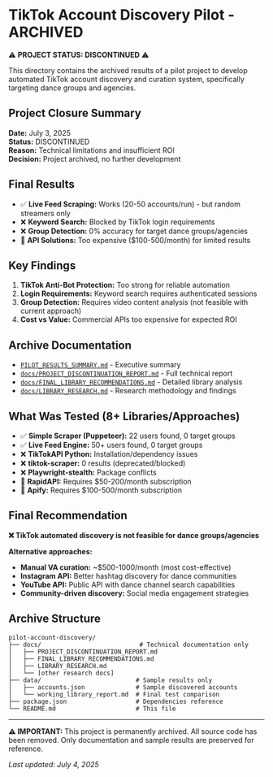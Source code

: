 # TikTok Account Discovery Pilot - ARCHIVED

⚠️ **PROJECT STATUS: DISCONTINUED** ⚠️

This directory contains the archived results of a pilot project to develop automated TikTok account discovery and curation system, specifically targeting dance groups and agencies.

## Project Closure Summary
**Date:** July 3, 2025  
**Status:** DISCONTINUED  
**Reason:** Technical limitations and insufficient ROI  
**Decision:** Project archived, no further development

## Final Results
- ✅ **Live Feed Scraping:** Works (20-50 accounts/run) - but random streamers only
- ❌ **Keyword Search:** Blocked by TikTok login requirements  
- ❌ **Group Detection:** 0% accuracy for target dance groups/agencies
- 🔧 **API Solutions:** Too expensive ($100-500/month) for limited results

## Key Findings
1. **TikTok Anti-Bot Protection:** Too strong for reliable automation
2. **Login Requirements:** Keyword search requires authenticated sessions
3. **Group Detection:** Requires video content analysis (not feasible with current approach)
4. **Cost vs Value:** Commercial APIs too expensive for expected ROI

## Archive Documentation
- [`PILOT_RESULTS_SUMMARY.md`](PILOT_RESULTS_SUMMARY.md) - Executive summary
- [`docs/PROJECT_DISCONTINUATION_REPORT.md`](docs/PROJECT_DISCONTINUATION_REPORT.md) - Full technical report
- [`docs/FINAL_LIBRARY_RECOMMENDATIONS.md`](docs/FINAL_LIBRARY_RECOMMENDATIONS.md) - Detailed library analysis
- [`docs/LIBRARY_RESEARCH.md`](docs/LIBRARY_RESEARCH.md) - Research methodology and findings

## What Was Tested (8+ Libraries/Approaches)
- ✅ **Simple Scraper (Puppeteer):** 22 users found, 0 target groups
- ✅ **Live Feed Engine:** 50+ users found, 0 target groups  
- ❌ **TikTokAPI Python:** Installation/dependency issues
- ❌ **tiktok-scraper:** 0 results (deprecated/blocked)
- ❌ **Playwright-stealth:** Package conflicts
- 🔧 **RapidAPI:** Requires $50-200/month subscription
- 🔧 **Apify:** Requires $100-500/month subscription

## Final Recommendation
**❌ TikTok automated discovery is not feasible for dance groups/agencies**

**Alternative approaches:**
- **Manual VA curation:** ~$500-1000/month (most cost-effective)
- **Instagram API:** Better hashtag discovery for dance communities
- **YouTube API:** Public API with dance channel search capabilities
- **Community-driven discovery:** Social media engagement strategies

## Archive Structure
```
pilot-account-discovery/
├── docs/                           # Technical documentation only
│   ├── PROJECT_DISCONTINUATION_REPORT.md
│   ├── FINAL_LIBRARY_RECOMMENDATIONS.md
│   ├── LIBRARY_RESEARCH.md
│   └── [other research docs]
├── data/                          # Sample results only
│   ├── accounts.json              # Sample discovered accounts
│   └── working_library_report.md  # Final test comparison
├── package.json                   # Dependencies reference
└── README.md                      # This file
```

---
**⚠️ IMPORTANT:** This project is permanently archived. All source code has been removed. Only documentation and sample results are preserved for reference.

*Last updated: July 4, 2025*

